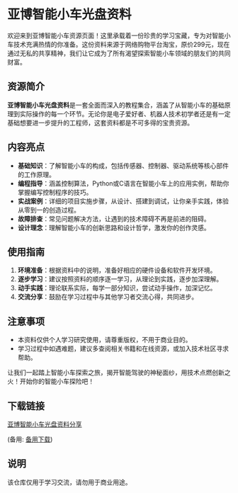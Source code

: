 # 亚博智能小车光盘资料

欢迎来到亚博智能小车资源页面！这里承载着一份珍贵的学习宝藏，专为对智能小车技术充满热情的你准备。这份资料来源于网络购物平台淘宝，原价299元，现在通过无私的共享精神，我们让它成为了所有渴望探索智能小车领域的朋友们的共同财富。

## 资源简介

**亚博智能小车光盘资料**是一套全面而深入的教程集合，涵盖了从智能小车的基础原理到实际操作的每一个环节。无论你是电子爱好者、机器人技术初学者还是有一定基础想要进一步提升的工程师，这套资料都是不可多得的宝贵资源。

## 内容亮点

- **基础知识**：了解智能小车的构成，包括传感器、控制器、驱动系统等核心部件的工作原理。
- **编程指导**：涵盖控制算法，Python或C语言在智能小车上的应用实例，帮助你掌握编写控制程序的技巧。
- **实战案例**：详细的项目实施步骤，从设计、搭建到调试，让你亲手实践，体验从零到一的创造过程。
- **故障排查**：常见问题解决方法，让遇到的技术障碍不再是前进的阻碍。
- **设计理念**：理解智能小车的创新思路和设计哲学，激发你的创作灵感。

## 使用指南

1. **环境准备**：根据资料中的说明，准备好相应的硬件设备和软件开发环境。
2. **逐步学习**：建议按照资料的顺序逐一学习，从理论到实践，逐步加深理解。
3. **动手实践**：理论联系实际，每学一部分知识，尝试动手操作，加深记忆。
4. **交流分享**：鼓励在学习过程中与其他学习者交流心得，共同进步。

## 注意事项

- 本资料仅供个人学习研究使用，请尊重版权，不用于商业目的。
- 学习过程中如遇难题，建议多查阅相关书籍和在线资源，或加入技术社区寻求帮助。

让我们一起踏上智能小车探索之旅，揭开智能驾驶的神秘面纱，用技术点燃创新之火！开始你的智能小车探险吧！

## 下载链接
[亚博智能小车光盘资料分享](https://pan.quark.cn/s/edcc4c846e5f) 

(备用: [备用下载](https://pan.baidu.com/s/1Ps-Xifj-R7KlJX4JCdGOFQ?pwd=1234))

## 说明

该仓库仅用于学习交流，请勿用于商业用途。

